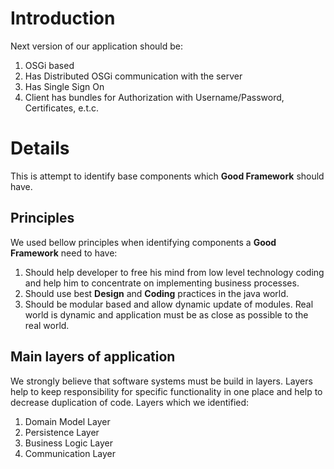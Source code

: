 # Introduction #
Next version of our application should be:

  1. OSGi based
  1. Has Distributed OSGi communication with the server
  1. Has Single Sign On
  1. Client has bundles for Authorization with Username/Password, Certificates, e.t.c.


# Details #

This is attempt to identify base components which **Good Framework** should have.

## Principles ##
We used bellow principles when identifying components a **Good Framework** need to have:
  1. Should help developer to free his mind from low level technology coding and help him to concentrate on implementing business processes.
  1. Should use best **Design** and **Coding** practices in the java world.
  1. Should be modular based and allow dynamic update of modules. Real world is dynamic and application must be as close as possible to the real world.

## Main layers of application ##
We strongly believe that software systems must be build in layers. Layers help to keep responsibility for specific functionality in one place and help to decrease duplication of code. Layers which we identified:

  1. Domain Model Layer
  1. Persistence Layer
  1. Business Logic Layer
  1. Communication Layer